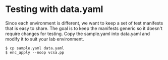 # Testing with data.yaml

Since each environment is different, we want to keep a set of test manifests that is easy to share. The goal is to keep the manifests generic so it doesn't require changes for testing. Copy the sample.yaml into data.yaml and modify it to suit your lab environment.

    $ cp sample.yaml data.yaml
    $ enc_apply --noop vcsa.pp
